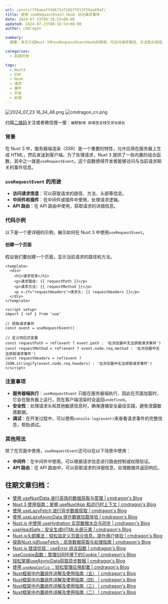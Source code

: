 ```yaml
---
url: /posts/7f6aeaffdd673a716b7f013f59aa69af/
title: 使用 useRequestEvent Hook 访问请求事件
date: 2024-07-23T00:18:53+08:00
updated: 2024-07-23T00:18:53+08:00
author: cmdragon

summary:
  摘要：本文介绍Nuxt 3中useRequestEventHook的使用，可访问请求路径、方法和头部信息，适用于SSR环境下处理请求逻辑，如中间件、插件及API路由。仅服务器端生效，需注意安全性。

categories:
  - 前端开发

tags:
  - Nuxt3
  - SSR
  - Hook
  - 请求
  - 事件
  - 开发
  - 前端
---
```


<img src="https://static.cmdragon.cn/blog/images/2024_07_23 16_34_48.png@blog" title="2024_07_23 16_34_48.png" alt="2024_07_23 16_34_48.png"/>

<img src="https://api2.cmdragon.cn/upload/cmder/20250304_012821924.jpg" title="cmdragon_cn.png" alt="cmdragon_cn.png"/>


扫描[二维码](https://api2.cmdragon.cn/upload/cmder/20250304_012821924.jpg)关注或者微信搜一搜：`编程智域 前端至全栈交流与成长`

### 背景

在 Nuxt 3 中，服务器端渲染（SSR）是一个重要的特性，允许应用在服务器上生成 HTML，然后发送到客户端。为了处理请求，Nuxt 3
提供了一些内置的组合函数，其中之一就是`useRequestEvent`。这个函数使得开发者能够访问与当前请求相关的事件信息。

### `useRequestEvent` 的用途

- **访问请求信息**：可以获取请求的路径、方法、头部等信息。
- **中间件和插件**：在中间件或插件中使用，处理请求逻辑。
- **API 路由**：在 API 路由中使用，获取请求的详细信息。

### 代码示例

以下是一个更详细的示例，展示如何在 Nuxt 3 中使用`useRequestEvent`。

#### 创建一个页面

假设我们要创建一个页面，显示当前请求的路径和方法。

```
<template>
  <div>
    <h1>请求信息</h1>
    <p>请求路径: {{ requestPath }}</p>
    <p>请求方法: {{ requestMethod }}</p>
    <p v-if="requestHeaders">请求头: {{ requestHeaders }}</p>
  </div>
</template>

<script setup>
import { ref } from 'vue'

// 获取请求事件
const event = useRequestEvent()

// 定义响应式变量
const requestPath = ref(event ? event.path : '在浏览器中无法获取请求事件')
const requestMethod = ref(event ? event.node.req.method : '在浏览器中无法获取请求事件')
const requestHeaders = ref(event ? JSON.stringify(event.node.req.headers) : '在浏览器中无法获取请求事件')
</script>
```

### 注意事项

- **服务器端执行**：`useRequestEvent`
  只能在服务器端执行，因此在页面加载时，它会在服务器上运行，而在客户端渲染时会返回`undefined`。
- **安全性**：处理请求头和其他敏感信息时，确保遵循安全最佳实践，避免泄露敏感数据。
- **调试**：在开发过程中，可以使用`console.log(event)`来查看请求事件的完整信息，帮助调试。

### 其他用法

除了在页面中使用，`useRequestEvent`还可以在以下场景中使用：

- **中间件**：在中间件中使用，可以根据请求信息进行路由控制或权限验证。
- **API 路由**：在 API 路由中，可以获取请求的详细信息，处理数据并返回响应。


## 往期文章归档：

- [使用 useNuxtData 进行高效的数据获取与管理 | cmdragon's Blog](https://blog.cmdragon.cn/posts/5e9f5a2b593e/)
- [Nuxt 3 使用指南：掌握 useNuxtApp 和运行时上下文 | cmdragon's Blog](https://blog.cmdragon.cn/posts/f51bb8ed8307/)
- [使用 useLazyFetch 进行异步数据获取 | cmdragon's Blog](https://blog.cmdragon.cn/posts/117488d6538b/)
- [使用 useLazyAsyncData 提升数据加载体验 | cmdragon's Blog](https://blog.cmdragon.cn/posts/b8e3c2416dc7/)
- [Nuxt.js 中使用 useHydration 实现数据水合与同步 | cmdragon's Blog](https://blog.cmdragon.cn/posts/177c9c78744f/)
- [useHeadSafe：安全生成HTML头部元素 | cmdragon's Blog](https://blog.cmdragon.cn/posts/56ede6d7b04b/)
- [Nuxt.js头部魔法：轻松自定义页面元信息，提升用户体验 | cmdragon's Blog](https://blog.cmdragon.cn/posts/28859392f373/)
- [探索Nuxt.js的useFetch：高效数据获取与处理指南 | cmdragon's Blog](https://blog.cmdragon.cn/posts/b4311c856080/)
- [Nuxt.js 错误侦探：useError 组合函数 | cmdragon's Blog](https://blog.cmdragon.cn/posts/a86a834c8e7a/)
- [useCookie函数：管理SSR环境下的Cookie | cmdragon's Blog](https://blog.cmdragon.cn/posts/f36e9827abb4/)
- [轻松掌握useAsyncData获取异步数据 | cmdragon's Blog](https://blog.cmdragon.cn/posts/bdaee7956a6e/)
- [使用 `useAppConfig` ：轻松管理应用配置 | cmdragon's Blog](https://blog.cmdragon.cn/posts/133b896ec704/)
- [Nuxt框架中内置组件详解及使用指南（五） | cmdragon's Blog](https://blog.cmdragon.cn/posts/707e1176ace8/)
- [Nuxt框架中内置组件详解及使用指南（四） | cmdragon's Blog](https://blog.cmdragon.cn/posts/64c74472d95e/)
- [Nuxt框架中内置组件详解及使用指南（三） | cmdragon's Blog](https://blog.cmdragon.cn/posts/0524f12c820c/)
- [Nuxt框架中内置组件详解及使用指南（二） | cmdragon's Blog](https://blog.cmdragon.cn/posts/5c234037b6fe/)
- 


